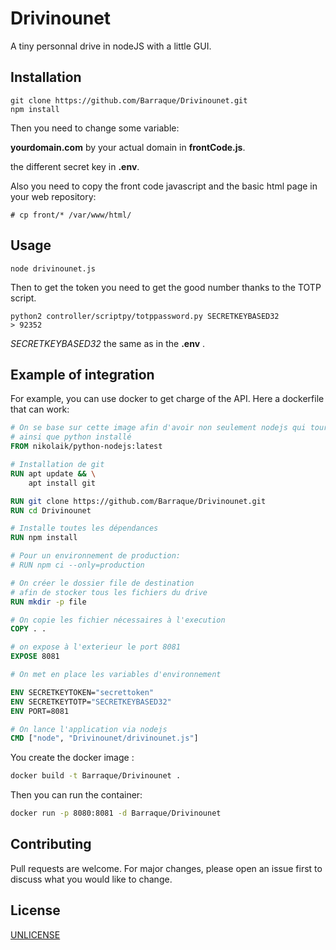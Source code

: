 # Drivinounet

A tiny personnal drive in nodeJS with a little GUI.

## Installation

```shell
git clone https://github.com/Barraque/Drivinounet.git
npm install
```
Then you need to change some variable:

**yourdomain.com** by your actual domain in **frontCode.js**.

the different secret key in **.env**.

Also you need to copy the front code javascript and the basic html page in your web repository:

```shell
# cp front/* /var/www/html/ 
```
## Usage

```shell
node drivinounet.js
```
Then to get the token you need to get the good number thanks to the TOTP script.
```shell
python2 controller/scriptpy/totppassword.py SECRETKEYBASED32
> 92352
````

*SECRETKEYBASED32* the same as in the **.env** .

## Example of integration

For example, you can use docker to get charge of the API. Here a dockerfile that can work:

```dockerfile
# On se base sur cette image afin d'avoir non seulement nodejs qui tourne
# ainsi que python installé 
FROM nikolaik/python-nodejs:latest

# Installation de git
RUN apt update && \
    apt install git

RUN git clone https://github.com/Barraque/Drivinounet.git
RUN cd Drivinounet

# Installe toutes les dépendances
RUN npm install

# Pour un environnement de production:
# RUN npm ci --only=production

# On créer le dossier file de destination 
# afin de stocker tous les fichiers du drive
RUN mkdir -p file

# On copie les fichier nécessaires à l'execution
COPY . .

# on expose à l'exterieur le port 8081
EXPOSE 8081

# On met en place les variables d'environnement

ENV SECRETKEYTOKEN="secrettoken"
ENV SECRETKEYTOTP="SECRETKEYBASED32"
ENV PORT=8081

# On lance l'application via nodejs
CMD ["node", "Drivinounet/drivinounet.js"]
```
You create the docker image :
```bash
docker build -t Barraque/Drivinounet .
```
Then you can run the container:
```bash
docker run -p 8080:8081 -d Barraque/Drivinounet
```


## Contributing
Pull requests are welcome. For major changes, please open an issue first to discuss what you would like to change.

## License
[UNLICENSE](https://choosealicense.com/licenses/unlicense/)

